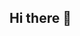 ## Hi there 👋

<!--
**Fabolous-Samurai/Fabolous-Samurai** is a ✨ _special_ ✨ repository because its `README.md` (this file) appears on your GitHub profile.

Here are some ideas to get you started:

- 🔭 I’m currently working on Computer Engineering Degree
- 🌱 I’m currently learning C++ , Phyton and C#
- 👯 I’m looking to collaborate on some public student repos
- 🤔 I’m looking for help with my best
- 💬 Ask me about Basics of C/C++
- 📫 How to reach me: sevilefe.43.0@gmail.com and 152120231067@ogrenci.ogu.edu.tr
- 😄 Pronouns: ...
- ⚡ Fun fact: ...
-->
